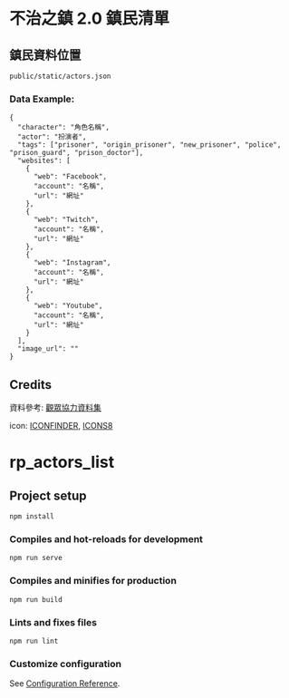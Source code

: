 # 不治之鎮 2.0 鎮民清單

## 鎮民資料位置
```
public/static/actors.json
```

### Data Example:
```
{
  "character": "角色名稱",
  "actor": "扮演者",
  "tags": ["prisoner", "origin_prisoner", "new_prisoner", "police", "prison_guard", "prison_doctor"],
  "websites": [
    {
      "web": "Facebook",
      "account": "名稱",
      "url": "網址"
    },
    {
      "web": "Twitch",
      "account": "名稱",
      "url": "網址"
    },
    {
      "web": "Instagram",
      "account": "名稱",
      "url": "網址"
    },
    {
      "web": "Youtube",
      "account": "名稱",
      "url": "網址"
    }
  ],
  "image_url": ""
}
```

## Credits
資料參考: [觀眾協力資料集](https://docs.google.com/spreadsheets/d/1fREQDj8aGvheDoCB8-xQXAEa_9wo3OK0iZHxG-ZxtXc/edit#gid=0)

icon: [ICONFINDER](https://www.iconfinder.com/), [ICONS8](https://www.icons8.com)


# rp_actors_list

## Project setup
```
npm install
```

### Compiles and hot-reloads for development
```
npm run serve
```

### Compiles and minifies for production
```
npm run build
```

### Lints and fixes files
```
npm run lint
```

### Customize configuration
See [Configuration Reference](https://cli.vuejs.org/config/).
